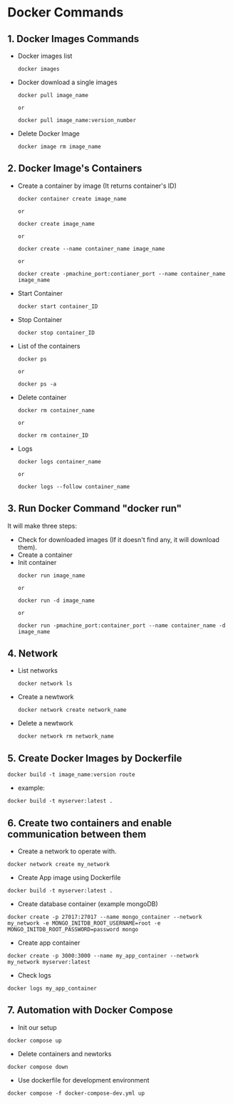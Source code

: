 # Docker Commands

## 1. Docker Images Commands

- Docker images list
    ```
    docker images
    ```
- Docker download a single images
    ```
    docker pull image_name

    or

    docker pull image_name:version_number
    ```
- Delete Docker Image
    ```
    docker image rm image_name
    ```

## 2. Docker Image's Containers

- Create a container by image (It returns container's ID)
    ```
    docker container create image_name
    
    or

    docker create image_name

    or

    docker create --name container_name image_name

    or

    docker create -pmachine_port:contianer_port --name container_name image_name
    ```
- Start Container
    ```
    docker start container_ID
    ```
- Stop Container
    ```
    docker stop container_ID
    ```
- List of the containers
    ```
    docker ps

    or

    docker ps -a
    ```
- Delete container
    ```
    docker rm container_name

    or

    docker rm container_ID
    ```
- Logs
    ```
    docker logs container_name

    or

    docker logs --follow container_name
    ```
## 3. Run Docker Command "docker run"

It will make three steps:

- Check for downloaded images (If it doesn't find any, it will download them).
- Create a container
- Init container
    ```
    docker run image_name

    or

    docker run -d image_name

    or

    docker run -pmachine_port:container_port --name container_name -d image_name
    ```
## 4. Network

- List networks
    ```
    docker network ls
    ```

- Create a newtwork
    ```
    docker network create network_name
    ```
- Delete a newtwork
    ```
    docker network rm network_name
    ```
## 5. Create Docker Images by Dockerfile

```
docker build -t image_name:version route
```
- example:
```
docker build -t myserver:latest .
```

## 6. Create two containers and enable communication between them
- Create a network to operate with.
```
docker network create my_network
```
- Create App image using Dockerfile
```
docker build -t myserver:latest .
```

- Create database container (example mongoDB)
```
docker create -p 27017:27017 --name mongo_container --network my_network -e MONGO_INITDB_ROOT_USERNAME=root -e MONGO_INITDB_ROOT_PASSWORD=password mongo
```

- Create app container
```
docker create -p 3000:3000 --name my_app_container --network my_network myserver:latest
```
- Check logs
```
docker logs my_app_container
```
## 7. Automation with Docker Compose

- Init our setup
```
docker compose up
```
- Delete containers and newtorks
```
docker compose down
```

- Use dockerfile for development environment
```
docker compose -f docker-compose-dev.yml up
```